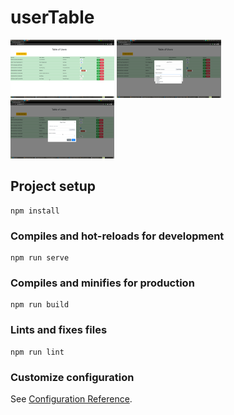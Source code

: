 # userTable 
<p>
<img src="/screen_1.png" width="33%" height="auto" />
<img src="/screen_2.png" width="33%" height="auto" />
<img src="/screen_3.png" width="33%" height="auto" />
</p>

## Project setup
```
npm install
```

### Compiles and hot-reloads for development
```
npm run serve
```

### Compiles and minifies for production
```
npm run build
```

### Lints and fixes files
```
npm run lint
```

### Customize configuration
See [Configuration Reference](https://cli.vuejs.org/config/).
